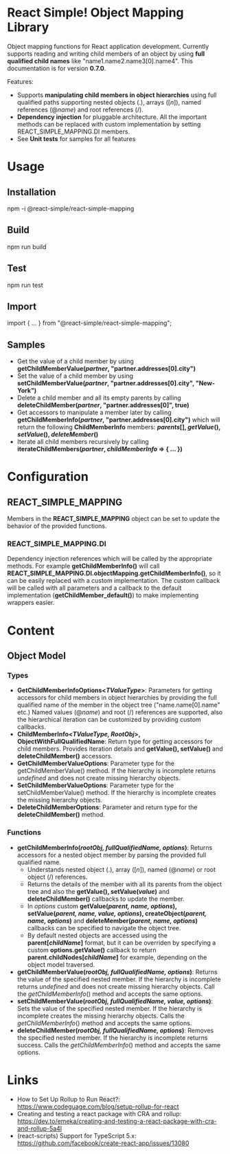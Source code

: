 # React Simple! Object Mapping Library
Object mapping functions for React application development. Currently supports reading and writing child members of an object by using 
**full qualified child names** like "name1.name2.name3[0].name4". This documentation is for version **0.7.0**.

Features:
- Supports **manipulating child members in object hierarchies** using full qualified paths supporting nested objects (.), arrays ([*n*]), named references (@*name*) and root references (/).
- **Dependency injection** for pluggable architecture. All the important methods can be replaced with custom implementation by setting REACT_SIMPLE_MAPPING.DI members.
- See **Unit tests** for samples for all features

# Usage

## Installation
npm -i @react-simple/react-simple-mapping

## Build
npm run build

## Test
npm run test

## Import
import { ... } from "@react-simple/react-simple-mapping";

## Samples

- Get the value of a child member by using **getChildMemberValue(*partner*, "partner.addresses[0].city")**
- Set the value of a child member by using **setChildMemberValue(*partner*, "partner.addresses[0].city", "New-York")**
- Delete a child member and all its empty parents by calling **deleteChildMember(*partner*, "partner.addresses[0]", true)**
- Get accessors to manipulate a member later by calling **getChildMemberInfo(*partner*, "partner.addresses[0].city")** which will return the following **ChildMemberInfo** members: ***parents*[], *getValue*(), *setValue*(), *deleteMember*()**
- Iterate all child members recursively by calling **iterateChildMembers(*partner*, *childMemberInfo* => { ... })**

# Configuration

## REACT_SIMPLE_MAPPING

Members in the **REACT_SIMPLE_MAPPING** object can be set to update the behavior of the provided functions.

### REACT_SIMPLE_MAPPING.DI

Dependency injection references which will be called by the appropriate methods. For example **getChildMemberInfo()** will 
call **REACT_SIMPLE_MAPPING.DI.objectMapping.getChildMemberInfo()**, so it can be easily replaced with a custom implementation. 
The custom callback will be called with all parameters and a callback to the default implementation (**getChildMember_default()**) to make implementing wrappers easier.

# Content

## Object Model

### Types
- **GetChildMemberInfoOptions&lt;*TValueType*&gt;**: Parameters for getting accessors for child members in object hierarchies 
by providing the full qualified name of the member in the object tree ("name.name[0].name" etc.) Named values (@*name*) and root (/) references are supported, also the hierarchical iteration can be customized by providing custom callbacks.
- **ChildMemberInfo&lt;*TValueType, RootObj*&gt;, ObjectWithFullQualifiedName**: Return type for getting accessors for child members. Provides iteration details and **getValue(), setValue()** and **deleteChildMember()** accessors.
- **GetChildMemberValueOptions**: Parameter type for the getChildMemberValue() method. If the hierarchy is incomplete returns *undefined* and does not create missing hierarchy objects.
- **SetChildMemberValueOptions**: Parameter type for the setChildMemberValue() method. If the hierarchy is incomplete creates the missing hierarchy objects.
- **DeleteChildMemberOptions**: Parameter and return type for the **deleteChildMember()** method.

### Functions

- **getChildMemberInfo(*rootObj, fullQualifiedName, options*)**: Returns accessors for a nested object member by parsing the provided full qualified name.
  - Understands nested object (.), array ([*n*]), named (@*name*) or root object (/) references.
  - Returns the details of the member with all its parents from the object tree and also the **getValue(), setValue(*value*)** and **deleteChildMember()** callbacks to update the member.
  - In *options* custom **getValue(*parent, name, options*), setValue(*parent, name, value, options*), createObject(*parent, name, options*)** and **deleteMember(*parent, name, options*)** callbacks can be specified to navigate the object tree. 
  - By default nested objects are accessed using the **parent[*childName*]** format, but it can be overriden by specifying a custom **options.getValue()** callback to return **parent.childNodes[*childName*]** for example, depending on the object model traversed.
- **getChildMemberValue(*rootObj, fullQualifiedName, options*)**: Returns the value of the specified nested member. If the hierarchy is incomplete returns *undefined* and  does not create missing hierarchy objects. Call the *getChildMemberInfo*() method and accepts the same options.
- **setChildMemberValue(*rootObj, fullQualifiedName, value, options*)**: Sets the value of the specified nested member. If the hierarchy is incomplete creates the missing hierarchy objects.
 Calls the *getChildMemberInfo*() method and accepts the same options.
- **deleteChildMember(*rootObj, fullQualifiedName, options*)**: Removes the specified nested member. If the hierarchy is incomplete returns success. 
 Calls the *getChildMemberInfo*() method and accepts the same options.

# Links

- How to Set Up Rollup to Run React?: https://www.codeguage.com/blog/setup-rollup-for-react
- Creating and testing a react package with CRA and rollup: https://dev.to/emeka/creating-and-testing-a-react-package-with-cra-and-rollup-5a4l
- (react-scripts) Support for TypeScript 5.x: https://github.com/facebook/create-react-app/issues/13080
